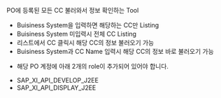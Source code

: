 PO에 등록된 모든 CC 불러와서 정보 확인하는 Tool
 - Buisiness System을 입력하면 해당하는 CC만 Listing
 - Buisiness System 미입력시 전체 CC Listing
 - 리스트에서 CC 클릭시 해당 CC의 정보 불러오기 가능
 - Buisiness System과 CC Name 입력시 해당 CC의 정보 바로 불러오기 가능


 * 해당 PO 계정에 아래 2개의 role이 추가되어 있어야 합니다.
 - SAP_XI_API_DEVELOP_J2EE
 - SAP_XI_API_DISPLAY_J2EE
